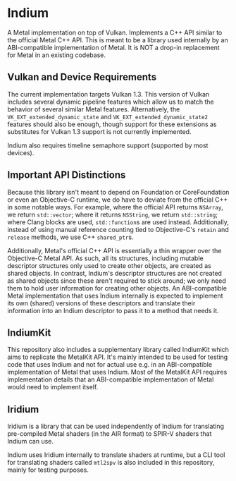 # Indium
A Metal implementation on top of Vulkan. Implements a C++ API similar to the official Metal C++ API. This is meant to be a library used internally by
an ABI-compatible implementation of Metal. It is NOT a drop-in replacement
for Metal in an existing codebase.

## Vulkan and Device Requirements

The current implementation targets Vulkan 1.3. This version of Vulkan includes
several dynamic pipeline features which allow us to match the behavior of
several similar Metal features. Alternatively, the
`VK_EXT_extended_dynamic_state` and `VK_EXT_extended_dynamic_state2` features
should also be enough, though support for these extensions as substitutes for
Vulkan 1.3 support is not currently implemented.

Indium also requires timeline semaphore support (supported by most devices).

## Important API Distinctions

Because this library isn't meant to depend on Foundation or CoreFoundation or
even an Objective-C runtime, we do have to deviate from the official C++ in some
notable ways. For example, where the official API returns `NSArray`, we return
`std::vector`; where it returns `NSString`, we return `std::string`; where
Clang blocks are used, `std::function`s are used instead.
Additionally, instead of using manual reference counting tied to Objective-C's
`retain` and `release` methods, we use C++ `shared_ptr`s.

Additionally, Metal's official C++ API is essentially a thin wrapper over the
Objective-C Metal API. As such, all its structures, including mutable
descriptor structures only used to create other objects, are created as shared
objects. In contrast, Indium's descriptor structures are not created as shared
objects since these aren't required to stick around; we only need them to hold
user information for creating other objects. An ABI-compatible Metal
implementation that uses Indium internally is expected to implement its own
(shared) versions of these descriptors and translate their information into
an Indium descriptor to pass it to a method that needs it.

## IndiumKit

This repository also includes a supplementary library called IndiumKit which
aims to replicate the MetalKit API. It's mainly intended to be used for testing
code that uses Indium and not for actual use e.g. in an ABI-compatible
implementation of Metal that uses Indium. Most of the MetalKit API requires
implementation details that an ABI-compatible implementation of Metal would need
to implement itself.

## Iridium

Iridium is a library that can be used independently of Indium for translating
pre-compiled Metal shaders (in the AIR format) to SPIR-V shaders that Indium
can use.

Indium uses Iridium internally to translate shaders at runtime, but a CLI tool
for translating shaders called `mtl2spv` is also included in this repository,
mainly for testing purposes.
